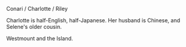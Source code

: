 Conari / Charlotte / Riley  
  
Charlotte is half-English, half-Japanese. Her husband is Chinese, and Selene's older cousin.  
  
Westmount and the Island.